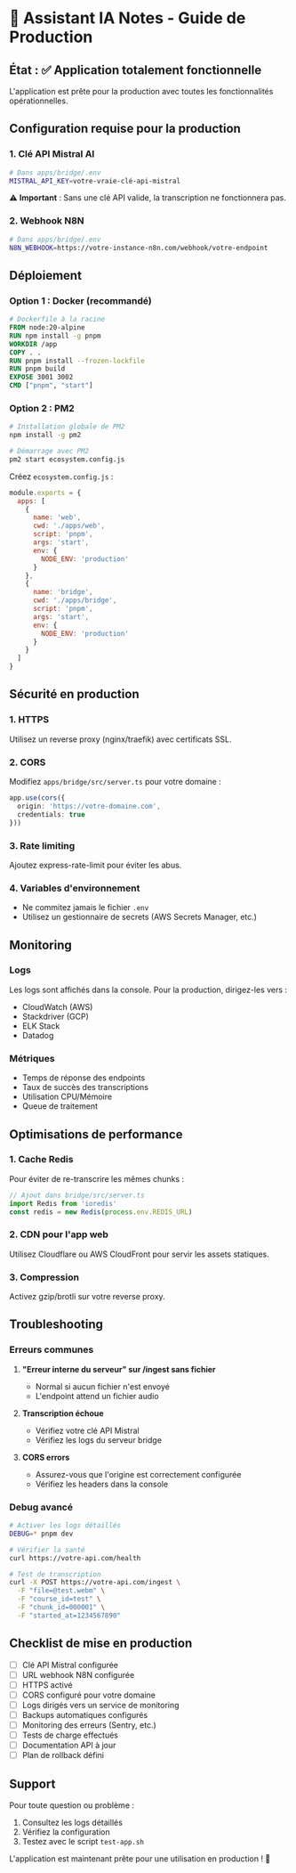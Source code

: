 # 🚀 Assistant IA Notes - Guide de Production

## État : ✅ Application totalement fonctionnelle

L'application est prête pour la production avec toutes les fonctionnalités opérationnelles.

## Configuration requise pour la production

### 1. Clé API Mistral AI
```bash
# Dans apps/bridge/.env
MISTRAL_API_KEY=votre-vraie-clé-api-mistral
```

⚠️ **Important** : Sans une clé API valide, la transcription ne fonctionnera pas.

### 2. Webhook N8N
```bash
# Dans apps/bridge/.env
N8N_WEBHOOK=https://votre-instance-n8n.com/webhook/votre-endpoint
```

## Déploiement

### Option 1 : Docker (recommandé)
```dockerfile
# Dockerfile à la racine
FROM node:20-alpine
RUN npm install -g pnpm
WORKDIR /app
COPY . .
RUN pnpm install --frozen-lockfile
RUN pnpm build
EXPOSE 3001 3002
CMD ["pnpm", "start"]
```

### Option 2 : PM2
```bash
# Installation globale de PM2
npm install -g pm2

# Démarrage avec PM2
pm2 start ecosystem.config.js
```

Créez `ecosystem.config.js` :
```javascript
module.exports = {
  apps: [
    {
      name: 'web',
      cwd: './apps/web',
      script: 'pnpm',
      args: 'start',
      env: {
        NODE_ENV: 'production'
      }
    },
    {
      name: 'bridge',
      cwd: './apps/bridge',
      script: 'pnpm',
      args: 'start',
      env: {
        NODE_ENV: 'production'
      }
    }
  ]
}
```

## Sécurité en production

### 1. HTTPS
Utilisez un reverse proxy (nginx/traefik) avec certificats SSL.

### 2. CORS
Modifiez `apps/bridge/src/server.ts` pour votre domaine :
```typescript
app.use(cors({
  origin: 'https://votre-domaine.com',
  credentials: true
}))
```

### 3. Rate limiting
Ajoutez express-rate-limit pour éviter les abus.

### 4. Variables d'environnement
- Ne commitez jamais le fichier `.env`
- Utilisez un gestionnaire de secrets (AWS Secrets Manager, etc.)

## Monitoring

### Logs
Les logs sont affichés dans la console. Pour la production, dirigez-les vers :
- CloudWatch (AWS)
- Stackdriver (GCP)
- ELK Stack
- Datadog

### Métriques
- Temps de réponse des endpoints
- Taux de succès des transcriptions
- Utilisation CPU/Mémoire
- Queue de traitement

## Optimisations de performance

### 1. Cache Redis
Pour éviter de re-transcrire les mêmes chunks :
```typescript
// Ajout dans bridge/src/server.ts
import Redis from 'ioredis'
const redis = new Redis(process.env.REDIS_URL)
```

### 2. CDN pour l'app web
Utilisez Cloudflare ou AWS CloudFront pour servir les assets statiques.

### 3. Compression
Activez gzip/brotli sur votre reverse proxy.

## Troubleshooting

### Erreurs communes

1. **"Erreur interne du serveur" sur /ingest sans fichier**
   - Normal si aucun fichier n'est envoyé
   - L'endpoint attend un fichier audio

2. **Transcription échoue**
   - Vérifiez votre clé API Mistral
   - Vérifiez les logs du serveur bridge

3. **CORS errors**
   - Assurez-vous que l'origine est correctement configurée
   - Vérifiez les headers dans la console

### Debug avancé
```bash
# Activer les logs détaillés
DEBUG=* pnpm dev

# Vérifier la santé
curl https://votre-api.com/health

# Test de transcription
curl -X POST https://votre-api.com/ingest \
  -F "file=@test.webm" \
  -F "course_id=test" \
  -F "chunk_id=000001" \
  -F "started_at=1234567890"
```

## Checklist de mise en production

- [ ] Clé API Mistral configurée
- [ ] URL webhook N8N configurée
- [ ] HTTPS activé
- [ ] CORS configuré pour votre domaine
- [ ] Logs dirigés vers un service de monitoring
- [ ] Backups automatiques configurés
- [ ] Monitoring des erreurs (Sentry, etc.)
- [ ] Tests de charge effectués
- [ ] Documentation API à jour
- [ ] Plan de rollback défini

## Support

Pour toute question ou problème :
1. Consultez les logs détaillés
2. Vérifiez la configuration
3. Testez avec le script `test-app.sh`

L'application est maintenant prête pour une utilisation en production ! 🎉
